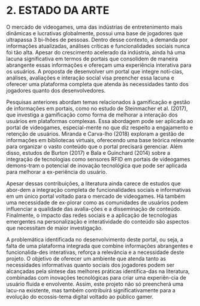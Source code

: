 # 2. ESTADO DA ARTE
O mercado de videogames, uma das indústrias de entretenimento mais dinâmicas e lucrativas globalmente, possui uma base de jogadores que ultrapassa 3 bi-lhões de pessoas. Dentro desse contexto, a demanda por informações atualizadas, análises críticas e funcionalidades sociais nunca foi tão alta. Apesar do crescimento acelerado da indústria, ainda há uma lacuna significativa em termos de portais que consolidem de maneira abrangente essas informações e ofereçam uma experiência interativa para os usuários. A proposta de desenvolver um portal que integre notí-cias, análises, avaliações e interação social visa preencher essa lacuna e oferecer uma plataforma completa que atenda às necessidades tanto dos jogadores quanto dos desenvolvedores.  

Pesquisas anteriores abordam temas relacionados à gamificação e gestão de informações em portais, como no estudo de Steinmacher et al. (2017), que investiga a gamificação como forma de melhorar a interação dos usuários em plataformas complexas. Essa abordagem pode ser aplicada ao portal de videogames, especial-mente no que diz respeito a engajamento e retenção de usuários. Miranda e Carva-lho (2018) exploram a gestão de informações em bibliotecas virtuais, oferecendo uma base teórica relevante para organizar o vasto conteúdo que o portal precisará gerenciar. Além disso, estudos de Burton (2017) e Bala e Guinchard (2014) sobre a integração de tecnologias como sensores RFID em portais de videogames demons-tram o potencial de inovação tecnológica que pode ser aplicada para melhorar a ex-periência do usuário.  

Apesar dessas contribuições, a literatura ainda carece de estudos que abor-dem a integração completa de funcionalidades sociais e informativas em um único portal voltado para o mercado de videogames. Há também uma necessidade de ex-plorar como as comunidades de usuários podem influenciar a qualidade das avalia-ções e a disseminação de conteúdo. Finalmente, o impacto das redes sociais e a aplicação de tecnologias emergentes na personalização e interatividade do conteúdo são aspectos que necessitam de maior investigação.  

A problemática identificada no desenvolvimento deste portal, ou seja, a falta de uma plataforma integrada que combine informações abrangentes e funcionalida-des interativas, reforça a relevância e a necessidade deste projeto. O objetivo de oferecer um ambiente que atenda tanto as necessidades informativas quanto sociais dos jogadores podem ser alcançadas pela síntese das melhores práticas identifica-das na literatura, combinadas com inovações tecnológicas para criar uma experiên-cia de usuário fluida e envolvente. Assim, este projeto não só preencherá uma lacu-na existente, mas também contribuirá significativamente para a evolução do ecossis-tema digital voltado ao público gamer.

